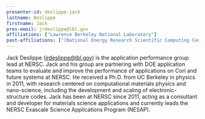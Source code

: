 ```yaml
---
presenter-id: deslippe-jack
lastname: Deslippe
firstname: Jack
pres-email: jrdeslippe@lbl.gov
affiliations: ["Lawrence Berkeley National Laboratory"]
past-affiliations: ["[National Energy Research Scientific Computing Center](http://www.nersc.gov/)"]
---
```

<!-- Bio provided for webinar 25 -->
Jack Deslippe (<jrdeslippe@lbl.gov>) is the application performance
group lead at NERSC. Jack and his group are partnering with DOE
application teams to evaluate and improve the performance of
applications on Cori and future systems at NERSC. He received a
Ph.D. from UC Berkeley in physics in 2011, with research centered on
computational materials physics and nano-science, including the
development and scaling of electronic-structure codes. Jack has been
at NERSC since 2011, acting as a consultant and developer for
materials science applications and currently leads the NERSC Exascale
Science Applications Program (NESAP).
<!-- No bio provided for webinar 7 -->
